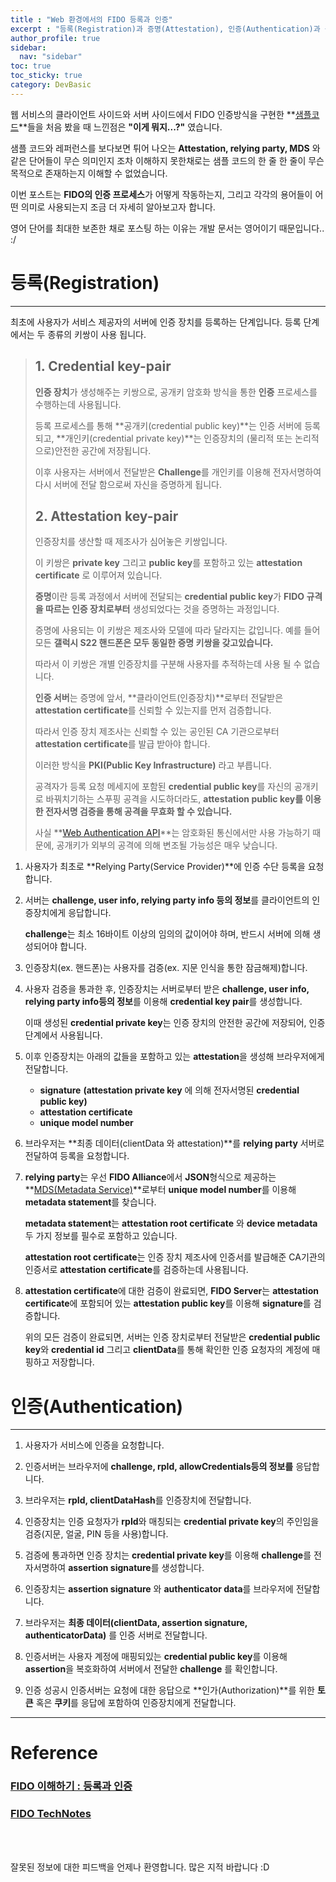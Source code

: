 ```yaml
---
title : "Web 환경에서의 FIDO 등록과 인증"
excerpt : "등록(Registration)과 증명(Attestation), 인증(Authentication)과 승인(Assertion)에 대해 알아봅니다"
author_profile: true
sidebar:
  nav: "sidebar"
toc: true
toc_sticky: true
category: DevBasic
---
```

   
웹 서비스의 클라이언트 사이드와 서버 사이드에서 FIDO 인증방식을 구현한 **[샘플코드](https://webauthn.io/)**들을 처음 봤을 때 느낀점은 **"이게 뭐지...?"** 였습니다.

샘플 코드와 레퍼런스를 보다보면 튀어 나오는 **Attestation, relying party, MDS** 와 같은 단어들이 무슨 의미인지 조차 이해하지 못한채로는 샘플 코드의 한 줄 한 줄이 무슨 목적으로 존재하는지 이해할 수 없었습니다.    

이번 포스트는 **FIDO의 인증 프로세스**가 어떻게 작동하는지, 그리고 각각의 용어들이 어떤 의미로 사용되는지 조금 더 자세히 알아보고자 합니다.  

영어 단어를 최대한 보존한 채로 포스팅 하는 이유는 개발 문서는 영어이기 때문입니다.. :/


# **등록(Registration)**  
  
---  
  
최초에 사용자가 서비스 제공자의 서버에 인증 장치를 등록하는 단계입니다. 등록 단계에서는 두 종류의 키쌍이 사용 됩니다.
 
  > ## **1. Credential key-pair**    
  > **인증 장치**가 생성해주는 키쌍으로, 공개키 암호화 방식을 통한 **인증** 프로세스를 수행하는데 사용됩니다.  
  >     
  > 등록 프로세스를 통해 **공개키(credential public key)**는 인증 서버에 등록되고, **개인키(credential private key)**는 인증장치의 (물리적 또는 논리적으로)안전한 공간에 저장됩니다. 
  >    
  > 이후 사용자는 서버에서 전달받은 **Challenge**를 개인키를 이용해 전자서명하여 다시 서버에 전달 함으로써 자신을 증명하게 됩니다.     
  >
  > ## **2. Attestation key-pair**    
  > 인증장치를 생산할 때 제조사가 심어놓은 키쌍입니다.
  >   
  > 이 키쌍은 **private key** 그리고 **public key**를 포함하고 있는 **attestation certificate** 로 이루어져 있습니다.
  >
  > **증명**이란 등록 과정에서 서버에 전달되는 **credential public key**가 **FIDO 규격을 따르는 인증 장치로부터** 생성되었다는 것을 증명하는 과정입니다.  
  >
  > 증명에 사용되는 이 키쌍은 제조사와 모델에 따라 달라지는 값입니다. 예를 들어 모든 **갤럭시 S22 핸드폰은 모두 동일한 증명 키쌍을 갖고있습니다.**  
  >  
  > 따라서 이 키쌍은 개별 인증장치를 구분해 사용자를 추적하는데 사용 될 수 없습니다.
  >   
  > **인증 서버**는 증명에 앞서, **클라이언트(인증장치)**로부터 전달받은 **attestation certificate**를 신뢰할 수 있는지를 먼저 검증합니다.  
  >   
  > 따라서 인증 장치 제조사는 신뢰할 수 있는 공인된 CA 기관으로부터 **attestation certificate**를 발급 받아야 합니다.
  >    
  > 이러한 방식을 **PKI(Public Key Infrastructure)** 라고 부릅니다.  
  >   
  > 공격자가 등록 요청 메세지에 포함된 **credential public key**를 자신의 공개키로 바꿔치기하는 스푸핑 공격을 시도하더라도, **attestation public key를 이용한 전자서명 검증을 통해 공격을 무효화 할 수 있습니다.**
  > 
  > 사실 **[Web Authentication API](https://developer.mozilla.org/en-US/docs/Web/API/Web_Authentication_API)**는 암호화된 통신에서만 사용 가능하기 때문에, 공개키가 외부의 공격에 의해 변조될 가능성은 매우 낮습니다.  

  1. 사용자가 최초로 **Relying Party(Service Provider)**에 인증 수단 등록을 요청합니다.    
  
  2. 서버는 **challenge, user info, relying party info 등의 정보**를 클라이언트의 인증장치에게 응답합니다.
      
     **challenge**는 최소 16바이트 이상의 임의의 값이어야 하며, 반드시 서버에 의해 생성되어야 합니다.

  3. 인증장치(ex. 핸드폰)는 사용자를 검증(ex. 지문 인식을 통한 잠금해제)합니다. 

  4. 사용자 검증을 통과한 후, 인증장치는 서버로부터 받은 **challenge, user info, relying party info등의 정보**를 이용해 **credential key pair**를 생성합니다.  
        
     이때 생성된 **credential private key**는 인증 장치의 안전한 공간에 저장되어, 인증 단계에서 사용됩니다.  
  
  5. 이후 인증장치는 아래의 값들을 포함하고 있는 **attestation**을 생성해 브라우저에게 전달합니다.  
     * **signature**  **(attestation private key** 에 의해 전자서명된 **credential public key)**
     * **attestation certificate**   
     * **unique model number**
  
  6. 브라우저는 **최종 데이터(clientData 와 attestation)**를 **relying party** 서버로 전달하여 등록을 요청합니다.  
           
  7. **relying party**는 우선 **FIDO Alliance**에서 **JSON**형식으로 제공하는 **[MDS(Metadata Service)](https://fidoalliance.org/metadata)**로부터 **unique model number**를 이용해 **metadata statement**를 찾습니다.  

     **metadata statement**는 **attestation root certificate** 와 **device metadata**두 가지 정보를 필수로 포함하고 있습니다.  

     **attestation root certificate**는 인증 장치 제조사에 인증서를 발급해준 CA기관의 인증서로 **attestation certificate**를 검증하는데 사용됩니다.  
      
  8. **attestation certificate**에 대한 검증이 완료되면, **FIDO Server**는 **attestation certificate**에 포함되어 있는 **attestation public key**를 이용해 **signature**를 검증합니다.
     
     위의 모든 검증이 완료되면, 서버는 인증 장치로부터 전달받은 **credential public key**와 **credential id** 그리고 **clientData**를 통해 확인한 인증 요청자의 계정에 매핑하고 저장합니다.  
  
  
# **인증(Authentication)**  
  
---
   
  1. 사용자가 서비스에 인증을 요청합니다.     
  
  2. 인증서버는 브라우저에 **challenge, rpId, allowCredentials등의 정보를** 응답합니다.   

  3. 브라우저는 **rpId, clientDataHash**를 인증장치에 전달합니다.  

  4. 인증장치는 인증 요청자가 **rpId**와 매칭되는 **credential private key**의 주인임을 검증(지문, 얼굴, PIN 등을 사용)합니다.   
   
  5. 검증에 통과하면 인증 장치는 **credential private key**를 이용해 **challenge**를 전자서명하여 **assertion signature**를 생성합니다.  
  
  6. 인증장치는 **assertion signature** 와 **authenticator data**를 브라우저에 전달합니다.    

  7. 브라우저는 **최종 데이터(clientData, assertion signature, authenticatorData)** 를 인증 서버로 전달합니다.  
    
  8. 인증서버는 사용자 계정에 매핑되있는 **credential public key**를 이용해 **assertion**을 복호화하여 서버에서 전달한 **challenge** 를 확인합니다.  
   
  9. 인증 성공시 인증서버는 요청에 대한 응답으로 **인가(Authorization)**를 위한 **토큰** 혹은 **쿠키**를 응답에 포함하여 인증장치에게 전달합니다.   
     

---
    
# Reference  
### **[FIDO 이해하기 : 등록과 인증](https://m.blog.naver.com/aepkoreanet/221510427704)**  
### **[FIDO TechNotes](https://fidoalliance.org/fido-technotes-the-truth-about-attestation/?)**

&nbsp;  
&nbsp;  
  
잘못된 정보에 대한 피드백을 언제나 환영합니다. 많은 지적 바랍니다 :D  